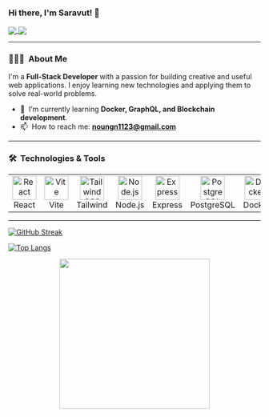 ### Hi there, I'm Saravut! 👋

<a href="https://github.com/Markeihoo">
  <img align="center" src="https://github-readme-stats.vercel.app/api?username=Markeihoo&show_icons=true&theme=tokyonight" />
</a>
<a href="https://github.com/Markeihoo">
  <img align="center" src="https://github-readme-stats.vercel.app/api/top-langs/?username=Markeihoo&layout=compact&theme=tokyonight" />
</a>

---

### 👨🏻‍💻 &nbsp;About Me

I'm a **Full-Stack Developer** with a passion for building creative and useful web applications. I enjoy learning new technologies and applying them to solve real-world problems.

- 🌱 &nbsp;I’m currently learning **Docker, GraphQL, and Blockchain development**.
- 📫 &nbsp;How to reach me: **noungn1123@gmail.com**

---

### 🛠 &nbsp;Technologies & Tools

<table>
  <tr>
    <td align="center" width="96">
      <a href="#-technologies--tools">
        <img src="https://skillicons.dev/icons?i=react" width="48" height="48" alt="React" />
      </a>
      <br>React
    </td>
    <td align="center" width="96">
      <a href="#-technologies--tools">
        <img src="https://skillicons.dev/icons?i=vite" width="48" height="48" alt="Vite" />
      </a>
      <br>Vite
    </td>
    <td align="center" width="96">
      <a href="#-technologies--tools">
        <img src="https://skillicons.dev/icons?i=tailwind" width="48" height="48" alt="Tailwind CSS" />
      </a>
      <br>Tailwind
    </td>
    <td align="center" width="96">
      <a href="#-technologies--tools">
        <img src="https://skillicons.dev/icons?i=nodejs" width="48" height="48" alt="Node.js" />
      </a>
      <br>Node.js
    </td>
    <td align="center" width="96">
      <a href="#-technologies--tools">
        <img src="https://skillicons.dev/icons?i=express" width="48" height="48" alt="Express" />
      </a>
      <br>Express
    </td>
    <td align="center" width="96">
      <a href="#-technologies--tools">
        <img src="https://skillicons.dev/icons?i=postgresql" width="48" height="48" alt="PostgreSQL" />
      </a>
      <br>PostgreSQL
    </td>
     <td align="center" width="96">
      <a href="#-technologies--tools">
        <img src="https://skillicons.dev/icons?i=docker" width="48" height="48" alt="Docker" />
      </a>
      <br>Docker
    </td>
     <td align="center" width="96">
      <a href="#-technologies--tools">
        <img src="https://skillicons.dev/icons?i=githubactions" width="48" height="48" alt="GitHub Actions" />
      </a>
      <br>Actions
    </td>
  </tr>
</table>

---
[![GitHub Streak](http://github-readme-streak-stats.herokuapp.com?user=JK369x&theme=dark&background=000000)](https://git.io/streak-stats)




[![Top Langs](https://github-readme-stats.vercel.app/api/top-langs/?username=JK369x&layout=compact&theme=vision-friendly-dark)](https://github.com/anuraghazra/github-readme-stats)

<div align="center">
  <img src="https://media4.giphy.com/media/v1.Y2lkPTc5MGI3NjExZ2hiNmpkdWY1MjFleDhxazl2NXp6amQ4NzdpamtjOHI1NTR5Z3l1MCZlcD12MV9pbnRlcm5hbF9naWZfYnlfaWQmY3Q9Zw/Dh5q0sShxgp13DwrvG/giphy.gif" width="300"/>
</div>
